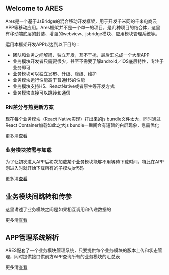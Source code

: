 ## Welcome to ARES

Ares是一个基于JsBridge的混合移动开发框架，用于开发千米网的千米电商云APP等移动应用。Ares框架并不是一个单一的项目，是几种项目的结合体，这里有移动端底层的封装、增强的webview、jsbridge模块、应用模块管理系统等。

运用本框架开发APP以达到以下目的：

* 团队和业务之间解耦，独立开发，互不干扰，最后汇总成一个大型APP
* 业务模块开发者只需要很少，甚至不需要了解android／iOS底层特性，专注于业务即可
* 业务模块可以独立发布、升级、降级、维护
* 业务模块运行性能高于普通H5的性能
* 业务模块支持H5、ReactNative或者原生等开发方式
* 业务模块直接可以跳转和通信

### RN差分与热更新方案

现在每个业务模块（React Native实现）打出来的js bundle文件太大，同时通过React Container加载如此之大js bundle一瞬间会有短暂的白屏现象，急需优化

更多清[查看](blog/hotload.md)

### 业务模块按需与加载

为了让初次进入APP后初次加载某个业务模块能够不用等待下载时间，特此在APP刚进入时就开始下载所有的子模块js代码

更多清[查看](blog/preload.md)

## 业务模块间跳转和传参

这里讲述了业务模块之间是如果相互调用和传递数据的

更多清[查看](blog/moduleinteraction.md)

## APP管理系统解析

ARES配套了一个业务模块管理系统，只要提供每个业务模块的版本上传和状态管理，同时提供接口供前方APP查询所有的业务模块的汇总表

更多清[查看](blog/appmgr.md)
